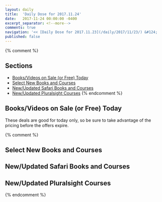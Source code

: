 ```yaml
---
layout: daily
title:  'Daily Dose for 2017.11.24'
date:   2017-11-24 00:00:00 -0400
excerpt_separator: <!--more-->
comments: true
navigation: '<< [Daily Dose for 2017.11.23](/daily/2017/11/23/) &#124; [Nov 2017](/daily/2017/11/) &#124; [2017](/daily/2017/) &#124; Daily Dose for 2017.11.25 >>'
published: false
---
```

{% comment %}
## Sections
* [Books/Videos on Sale (or Free) Today](#sale)
* [Select New Books and Courses](#select)
* [New/Updated Safari Books and Courses](#safari-new)
* [New/Updated Pluralsight Courses](#pluralsight-new)
{% endcomment %}

## <a name="sale"></a>Books/Videos on Sale (or Free) Today ##
These deals are good for today only, so be sure to take advantage of the pricing before the offers expire.

{% comment %}
## <a name="select"></a>Select New Books and Courses ##

## <a name="safari-new"></a>New/Updated Safari Books and Courses ## 

## <a name="pluralsight-new"></a>New/Updated Pluralsight Courses ## 
{% endcomment %}
